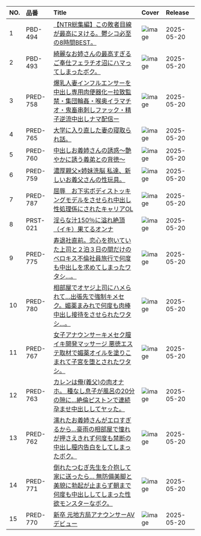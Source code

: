 |NO.|品番|Title|Cover|Release|
|:---|:---|:---|:---|:---|
1|PBD-494|[【NTR総集編】この敗者目線が最高にヌける。鬱シコ必至の8時間BEST。](https://www.avmoive.top/index.php/archives/53140/)|![image](https://cdn.up-timely.com/image/8/content/79344/4mC6R7xNn95ZKbmR4WWvsio64tm6FtGyk3Eig4Qp.jpg)|2025-05-20
2|PBD-493|[綺麗なお姉さんの最高すぎるご奉仕フェラチオ沼にハマってしまったボク。](https://www.avmoive.top/index.php/archives/53139/)|![image](https://cdn.up-timely.com/image/8/content/79333/wddE3FNuLcitfqperJDiMX5FWp74xfR5PTGvCw49.jpg)|2025-05-20
3|PRED-758|[爆乳人妻インフルエンサーを中出し専用肉便器化ー拉致監禁・集団輪姦・喉奥イラマチオ・鬼畜串刺しファック・精子逆流中出しナマ配信ー](https://www.avmoive.top/index.php/archives/53138/)|![image](https://cdn.up-timely.com/image/8/content/79332/N4rQWQ4ZEddcSfBJzIQawbcAfd5fGUmDODaFonOY.jpg)|2025-05-20
4|PRED-765|[大学に入り直した妻の寝取られ話。](https://www.avmoive.top/index.php/archives/53137/)|![image](https://cdn.up-timely.com/image/8/content/79345/XBi6TOiwQBuRzyTDF9hLY4olhvY0tyYSdbzO1mkm.jpg)|2025-05-20
5|PRED-760|[中出しお義姉さんの誘惑～艶やかに誘う義弟との背徳～](https://www.avmoive.top/index.php/archives/53136/)|![image](https://cdn.up-timely.com/image/8/content/79340/qVfvl33Goa4XWAlP8kxz8LQPQSLMxcBBtZ0nOKXn.jpg)|2025-05-20
6|PRED-759|[濃厚親父×姉妹洗脳 私達、新しいお義父さんの性玩具。](https://www.avmoive.top/index.php/archives/53135/)|![image](https://cdn.up-timely.com/image/8/content/79343/kBu2OXvOPnj8uLWpT5lagoz0lRFhWs5R4eefLEwG.jpg)|2025-05-20
7|PRED-787|[屈辱　お下劣ボディストッキングモデルをさせられ中出し性処理係にされたキャリアOL](https://www.avmoive.top/index.php/archives/53134/)|![image](https://cdn.up-timely.com/image/8/content/79346/KKrkIXfiNND44WARs2wbKCeaRibxHUKPFkJ23m4F.jpg)|2025-05-20
8|PRST-021|[淫らな汁150％に溢れ絶頂（イキ）果てるオンナ](https://www.avmoive.top/index.php/archives/53133/)|![image](https://cdn.up-timely.com/image/8/content/79342/DNKzILNXt9TVi6turCGoLITFHDUKRc7tO0x279gl.jpg)|2025-05-20
9|PRED-775|[寿退社直前。恋心を抱いていた上司と２泊３日の間だけのベロキス不倫社員旅行で何度も中出しを求めてしまったワタシ…。](https://www.avmoive.top/index.php/archives/53132/)|![image](https://cdn.up-timely.com/image/8/content/79337/BN21mpcMpgYrHewg9AsiaBoK7jrZt8ch2wAZN6ft.jpg)|2025-05-20
10|PRED-780|[相部屋でオヤジ上司にハメられて…出張先で強制キメセク。媚薬まみれで何度も肉棒中出し接待をさせられたワタシ…。](https://www.avmoive.top/index.php/archives/53131/)|![image](https://cdn.up-timely.com/image/8/content/79334/m4Otz4r3rwJ7MwgfE4vUHEGqDoahYdO3qpGmMEvA.jpg)|2025-05-20
11|PRED-767|[女子アナウンサーキメセク膣イキ開発マッサージ 悪徳エステ取材で媚薬オイルを塗りこまれて子宮を堕とされたワタシ。](https://www.avmoive.top/index.php/archives/53130/)|![image](https://cdn.up-timely.com/image/8/content/79338/2M06mn9z3bIXNnZd9cqUw4qqmsZ2BZus2t4R3Q3i.jpg)|2025-05-20
12|PRED-763|[カレンは俺(義父)の肉オナホ。 種なし息子が風呂の20分の隙に…絶倫ピストンで連続孕ませ中出ししてヤッた。](https://www.avmoive.top/index.php/archives/53129/)|![image](https://cdn.up-timely.com/image/8/content/79336/TlS4CyTaqb9zRWD7jwYiANBOxqqK7dK1RoO14Y8h.jpg)|2025-05-20
13|PRED-762|[濡れたお義姉さんがエロすぎるから…豪雨の相部屋で憧れが押さえきれず何度も禁断の中出し膣内告白をしてしまったボク。](https://www.avmoive.top/index.php/archives/53128/)|![image](https://cdn.up-timely.com/image/8/content/79341/b1KJdH6N1Kx5FVdursW4wc9eLv7LqWqwKHULSz0W.jpg)|2025-05-20
14|PRED-771|[倒れたつむぎ先生を介抱して家に送ったら… 無防備美脚と美貌に勃起が止まらず朝まで何度も中出ししてしまった性欲モンスターなボク。](https://www.avmoive.top/index.php/archives/53127/)|![image](https://cdn.up-timely.com/image/8/content/79339/zQs0qgEcE9YgGOrbixIdBjyEkG8oo7Z0MrtCB12O.jpg)|2025-05-20
15|PRED-770|[新卒 元地方局アナウンサーAVデビュー](https://www.avmoive.top/index.php/archives/53126/)|![image](https://cdn.up-timely.com/image/8/content/79335/7FY83w6TmBrLw8R31cBjmTwVmS8BcU3DvnJDgXAf.jpg)|2025-05-20